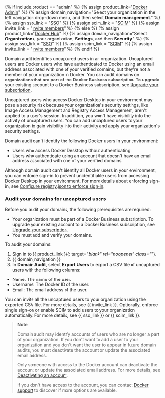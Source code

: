 {% if include.product == "admin" %}
  {% assign product_link="[Docker Admin](https://admin.docker.com)" %}
  {% assign domain_navigation="Select your organization in the left navigation drop-down menu, and then select **Domain management**." %}
  {% assign sso_link = "[SSO](/admin/organization/security-settings/sso/)" %}
  {% assign scim_link = "[SCIM](/admin/organization/security-settings/scim/)" %}
  {% assign invite_link = "[Invite members](/admin/organization/members/)" %}
{% else %}
  {% assign product_link="[Docker Hub](https://hub.docker.com)" %}
  {% assign domain_navigation="Select **Organizations**, your organization, **Settings**, and then **Security**." %}
  {% assign sso_link = "[SSO](/single-sign-on/)" %}
  {% assign scim_link = "[SCIM](/docker-hub/scim/)" %}
  {% assign invite_link = "[Invite members](/docker-hub/members/)" %}
{% endif %}

Domain audit identifies uncaptured users in an organization. Uncaptured users are Docker users who have authenticated to Docker using an email address associated with one of your verified domains, but they're not a member of your organization in Docker. You can audit domains on organizations that are part of the Docker Business subscription. To upgrade your existing account to a Docker Business subscription, see [Upgrade your subscription](/subscription/upgrade/).

Uncaptured users who access Docker Desktop in your environment may pose a security risk because your organization's security settings, like Image Access Management and Registry Access Management, aren't applied to a user's session. In addition, you won't have visibility into the activity of uncaptured users. You can add uncaptured users to your organization to gain visibility into their activity and apply your organization's security settings.

Domain audit can't identify the following Docker users in your environment:
   * Users who access Docker Desktop without authenticating
   * Users who authenticate using an account that doesn't have an email address associated with one of your verified domains

Although domain audit can't identify all Docker users in your environment, you can enforce sign-in to prevent unidentifiable users from accessing Docker Desktop in your environment. For more details about enforcing sign-in, see [Configure registry.json to enforce sign-in](/docker-hub/configure-sign-in/).

### Audit your domains for uncaptured users

Before you audit your domains, the following prerequisites are required:
   * Your organization must be part of a Docker Business subscription. To upgrade your existing account to a Docker Business subscription, see [Upgrade your subscription](/subscription/upgrade/).
   * You must add and verify your domains.

To audit your domains:

1. Sign in to {{ product_link }}{: target="_blank" rel="noopener" class="_"}.
2. {{ domain_navigation }}
3. In **Domain Audit**, select **Export Users** to export a CSV file of uncaptured users with the following columns:
  - Name: The name of the user.
  - Username: The Docker ID of the user.
  - Email: The email address of the user.

You can invite all the uncaptured users to your organization using the exported CSV file. For more details, see {{ invite_link }}. Optionally, enforce single sign-on or enable SCIM to add users to your organization automatically. For more details, see {{ sso_link }} or {{ scim_link }}.

> **Note**
>
> Domain audit may identify accounts of users who are no longer a part of your organization. If you don't want to add a user to your organization and you don't want the user to appear in future domain audits, you must deactivate the account or update the associated email address.
>
> Only someone with access to the Docker account can deactivate the account or update the associated email address. For more details, see [Deactivating an account](/docker-hub/deactivate-account/).
>
> If you don't have access to the account, you can contact [Docker support](/support/) to discover if more options are available.